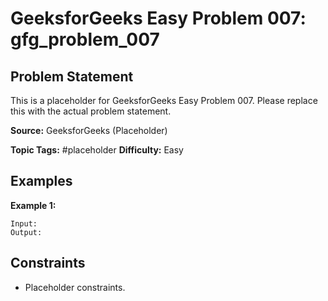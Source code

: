 # GeeksforGeeks Easy Problem 007: gfg_problem_007

## Problem Statement

This is a placeholder for GeeksforGeeks Easy Problem 007.
Please replace this with the actual problem statement.

**Source:** GeeksforGeeks (Placeholder)

**Topic Tags:** #placeholder
**Difficulty:** Easy

## Examples

**Example 1:**

```
Input:
Output:
```

## Constraints

- Placeholder constraints.
